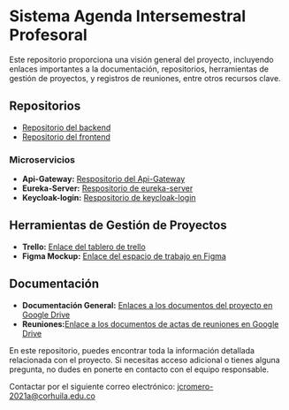 # Sistema Agenda Intersemestral Profesoral

Este repositorio proporciona una visión general del proyecto, incluyendo enlaces importantes a la documentación, repositorios, herramientas de gestión de proyectos, y registros de reuniones, entre otros recursos clave.

## Repositorios

 - [Repositorio del backend](https://github.com/Jaiberleon/Sistema-agenda-intersemestral_back)
 - [Repositorio del frontend](https://github.com/JcromeroP/frontend-app/tree/dev)

### Microservicios
- **Api-Gateway:** [Respositorio del Api-Gateway](https://github.com/Yeicamm/api-gateway-scotia/tree/dev)
- **Eureka-Server:** [Respositorio de eureka-server](https://github.com/Yeicamm/eureka-server-scotia/tree/dev)
- **Keycloak-login:** [Respositorio de keycloak-login](https://github.com/Yeicamm/login-scotia/tree/dev)
   
## Herramientas de Gestión de Proyectos

 - **Trello:** [Enlace del tablero de trello](https://trello.com/b/KuoseWa4/sistema-agenda-intersemestral-corhuila)
 - **Figma Mockup:** [Enlace del espacio de trabajo en Figma](https://www.figma.com/design/eHc1jQcQ6l8oaqqFyRjrYQ/Mockups?node-id=0-1&t=plSbJuIIJksUHrSf-1)
   
## Documentación

 - **Documentación General:** [Enlaces a los documentos del proyecto en Google Drive](https://drive.google.com/drive/folders/16N3grrqM79Zev6aYuc0nXLNYxDHWVCJ3?usp=drive_link)
 - **Reuniones:**[Enlace a los documentos de actas de reuniones en Google Drive](https://drive.google.com/drive/folders/1v4lytnRaaseeioQZarw80vVo3E_bn1D4?usp=drive_link)

En este repositorio, puedes encontrar toda la información detallada relacionada con el proyecto. Si necesitas acceso adicional o tienes alguna pregunta, no dudes en ponerte en contacto con el equipo responsable.

Contactar por el siguiente correo electrónico: jcromero-2021a@corhuila.edu.co
